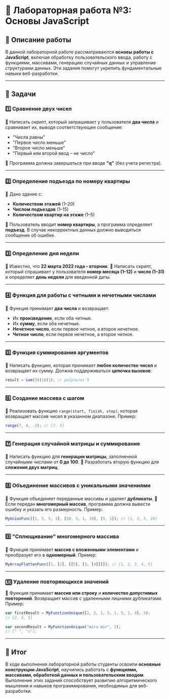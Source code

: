 # 📜 Лабораторная работа №3: Основы JavaScript

## 🎯 Описание работы
В данной лабораторной работе рассматриваются **основы работы с JavaScript**, включая обработку пользовательского ввода, работу с функциями, массивами, генерацию случайных данных и управление структурами данных. Эти задания помогут укрепить фундаментальные навыки веб-разработки.

---

## 📝 Задачи

### 1️⃣ Сравнение двух чисел
📌 Написать скрипт, который запрашивает у пользователя **два числа** и сравнивает их, выводя соответствующее сообщение:
- "Числа равны"
- "Первое число меньше"
- "Второе число меньше"
- "Первый или второй ввод – не число"

📌 Программа должна завершаться при вводе **"q"** (без учета регистра).

---

### 2️⃣ Определение подъезда по номеру квартиры
📌 Дано здание с:
- **Количеством этажей** (1–20)
- **Числом подъездов** (1–15)
- **Количеством квартир на этаже** (1–5)

📌 Пользователь вводит **номер квартиры**, а программа определяет **подъезд**. В случае некорректных данных должно выводиться сообщение об ошибке.

---

### 3️⃣ Определение дня недели
📌 Известно, что **22 марта 2022 года – вторник**.
📌 Написать скрипт, который спрашивает у пользователя **номер месяца (1–12)** и **число (1–31)** и определяет **день недели** для введенной даты.

---

### 4️⃣ Функция для работы с четными и нечетными числами
📌 Функция принимает **два числа** и возвращает:
- Их **произведение**, если оба четные.
- Их **сумму**, если оба нечетные.
- **Нечетное число**, если первое четное, а второе нечетное.
- **Четное число**, если первое нечетное, а второе четное.

---

### 5️⃣ Функция суммирования аргументов
📌 Написать функцию, которая принимает **любое количество чисел** и возвращает их сумму. Должна поддерживаться **цепочка вызовов**:
```js
result = sum(3)(1)(1); // результат 5
```

---

### 6️⃣ Создание массива с шагом
📌 Реализовать функцию `range(start, finish, step)`, которая возвращает массив чисел в указанном диапазоне. 
Пример:
```js
range(7, 4, -2); // [7, 5]
```

---

### 7️⃣ Генерация случайной матрицы и суммирование
📌 Написать функцию для **генерации матрицы**, заполненной случайными числами от **0 до 100**.
📌 Разработать вторую функцию для **сложения двух матриц**.

---

### 8️⃣ Объединение массивов с уникальными значениями
📌 Функция объединяет переданные массивы и удаляет **дубликаты**.
📌 Если передан **многомерный массив**, программа должна вывести ошибку и указать его размерность.
Пример:
```js
MyUnionFunc([1, 5, 5, 3], [10, 5, 1, 10], [5, 1]); // [1, 3, 5, 10]
```

---

### 9️⃣ "Сплющивание" многомерного массива
📌 Функция принимает **массив с вложенными элементами** и преобразует его в **одномерный**.
Пример:
```js
MyArrayFlattenFunc([1, [2], [[5], [3, [4]]]]); // [1, 2, 3, 4, 5]
```

---

### 🔟 Удаление повторяющихся значений
📌 Функция принимает **массив или строку** и **количество допустимых повторений**. Возвращает массив с удаленными лишними дубликатами.
Пример:
```js
var firstResult = MyFunctionUnique([1, 2, 1, 5, 1, 5, 1, 4], 3);
// [2, 4, 5]

var secondResult = MyFunctionUnique("miru mir", 2);
// [" ", "u"];
```

---

## 📜 Итог
В ходе выполнения лабораторной работы студенты освоили **основные конструкции JavaScript**, научились работать с **функциями, массивами, обработкой данных и пользовательским вводом**. Выполнение этих заданий способствует развитию алгоритмического мышления и навыков программирования, необходимых для веб-разработки.

